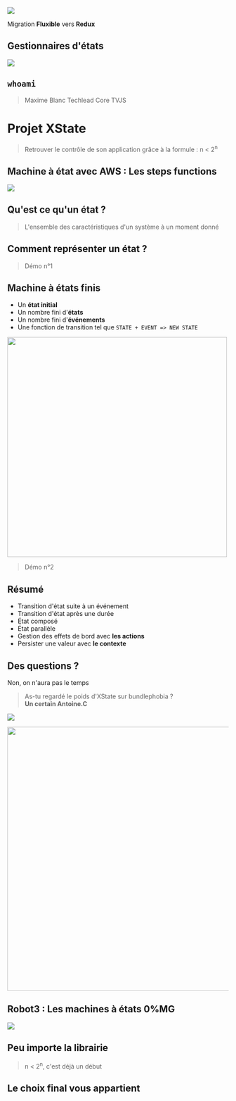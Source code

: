 <!-- slide -->

<!-- slide -->

![](./docs/keskonfoula.png)

<!-- slide -->

Migration **Fluxible** vers **Redux**

<!-- slide -->

## Gestionnaires d'états

<!-- slide -->

![](./docs/puppet.jpeg)

<!-- slide -->

## `whoami`

> Maxime Blanc
> Techlead Core TVJS

<!-- slide -->

# Projet XState

> Retrouver le contrôle de son application grâce à la formule :
> n < 2<sup>n</sup>

<!-- slide -->

## Machine à état avec AWS : Les steps functions

![](./docs/step-function.png)

<!-- slide -->

## Qu'est ce qu'un état ?

> L'ensemble des caractéristiques d'un système à un moment donné

<!-- slide -->

## Comment représenter un état ?

> Démo n°1

<!-- slide -->

## Machine à états finis

- Un **état initial**
- Un nombre fini d'**états**
- Un nombre fini d'**événements**
- Une fonction de transition tel que
  `STATE + EVENT => NEW STATE`

<!-- slide -->

<img src="./docs/schmea-communication.png" height="500px" />

> Démo n°2

<!-- slide -->

## Résumé

- Transition d'état suite à un événement
- Transition d'état après une durée
- État composé
- État parallèle
- Gestion des effets de bord avec **les actions**
- Persister une valeur avec **le contexte**

<!-- slide -->

## Des questions ?

Non, on n'aura pas le temps

<!-- slide -->

> As-tu regardé le poids d'XState sur bundlephobia ? <br /> **Un certain Antoine.C**

<!-- slide -->

![](./docs/xstate-bundlesize.png)

<!-- slide -->

<img src="./docs/javascript-is-olive-oil-for-developers.jpg" height="600px" />

<!-- slide -->

## Robot3 : Les machines à états 0%MG

![](./docs/robot3-bundlesize.png)

<!-- slide -->

## Peu importe la librairie

> n < 2<sup>n</sup>, c'est déjà un début

<!-- slide -->

## Le choix final vous appartient
